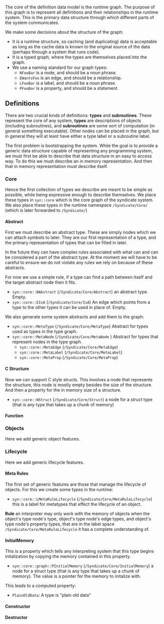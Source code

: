The core of the definition data model is the runtime graph. The purpose of this graph is to represent all definitions and their relationships in the runtime system. This is the primary data structure through which different parts of the system communicates.

We make some decisions about the structure of the graph:

* It is a runtime structure, so caching (and duplicating) data is acceptable as long as the cache data is known to the original source of the data (perhaps through a system that runs code).
* It is a typed graph, where the types are themselves placed into the graph.
* We use a naming standard for our graph types:
  * `NFooBar` is a node, and should be a noun phrase.
  * `EWantsFoo` is an edge, and should be a relationship.
  * `LFooBar` is a label, and should be a noun phrase.
  * `PFooBar` is a property, and should be a statement.

## Definitions

There are two crucial kinds of definitions: **types** and **subroutines**. These represent the core of any system, **types** are descriptions of objects (including subroutines), and **subroutines** are some sort of computation (in general something executable). Other nodes can be placed in the graph, but in general they will at least have either a type label or a subroutine label.

The first problem is bootstrapping the system. While the goal is to provide a generic data structure capable of representing any programming system, we must first be able to describe that data structure in an easy to access way. To do this we must describe an in memory representation. And then that in memory representation must describe itself.

### Core

Hence the first collection of types we describe are meant to be simple as possible, while being expressive enough to describe themselves. We place these types in `syn::core` which is the core graph of the syndicate system. We also place these types in the runtime namespace `/Syndicate/Core/` (which is later forwarded to `/Syndicate/`)

#### Abstract

First we must describe an abstract type. These are simply nodes which we can attach symbols to later. They are our first representation of a type, and the primary representation of types that can be filled in later.

In the future they can have complex rules associated with what can and can be considered a part of the abstract type. At the moment we will have to be careful to ensure we do not violate any rules we rely on because of these abstracts.

For now we use a simple rule, if a type can find a path between itself and the target abstract node then it fits.

* `syn::core::NAbstract` (`/Syndicate/Core/Abstract`) an abstract type. Empty.
* `syn::core::EIsA` (`/Syndicate/Core/IsA`) An edge which points from a type to the other types it can be used in place of. Empty.

We also generate some system abstracts and add them to the graph:

* `syn::core::MetaType` (`/Syndicate/Core/MetaType`) Abstract for types used as types in the type graph.
* `syn::core::MetaNode` (`/Syndicate/Core/MetaNode` ) Abstract for types that represent nodes in the type graph.
  * `syn::core::MetaEdge` (`/Syndicate/Core/MetaEdge`)
  * `syn::core::MetaLabel` (`/Syndicate/Core/MetaLabel`)
  * `syn::core::MetaProp` (`/Syndicate/Core/MetaProp`)

#### C Structure

Now we can support C style structs. This involves a node that represents the structure, this node is mostly empty besides the size of the structure. And then a property for the in memory size of a structure.

* `syn::core::NStruct` (`/Syndicate/Core/Struct`) a node for a struct type (that is any type that takes up a chunk of memory)

#### Function

### Objects

Here we add generic object features.

### Lifecycle

Here we add generic lifecycle features.

#### Meta Rules

The first set of generic features are those that manage the lifecycle of objects. For this we create some types in the runtime:

* `syn::core::LMetaRuleLifecycle` (`/Syndicate/Core/MetaRuleLifecycle`) this is a label for metatypes that effect the lifecycle of an object.

**Rule** an interpreter may only work with the memory of objects when the object's type node's type, object's type node's edge types, and object's type node's property types, that are in the label space `/Syndicate/Core/MetaRuleLifecycle` it has a complete understanding of.

#### InitialMemory

This is a property which tells any interpreting system that this type begins initalization by copying the memory contained in this property.

* `syn::core::graph::PInitialMemory` (`/Syndicate/Core/InitialMemory`) a node for a struct type (that is any type that takes up a chunk of memory). The value is a pointer for the memory to initalize with.

This leads to a computed property:

* `PlainOldData`: A type is "plain old data"

#### Constructor

#### Destructor

